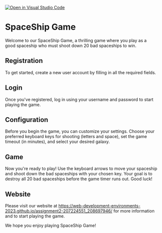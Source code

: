 [![Open in Visual Studio Code](https://classroom.github.com/assets/open-in-vscode-718a45dd9cf7e7f842a935f5ebbe5719a5e09af4491e668f4dbf3b35d5cca122.svg)](https://classroom.github.com/online_ide?assignment_repo_id=10790616&assignment_repo_type=AssignmentRepo)

# SpaceShip Game
Welcome to our SpaceShip Game, a thrilling game where you play as a good spaceship who must shoot down 20 bad spaceships to win.

## Registration
To get started, create a new user account by filling in all the required fields.

## Login
Once you've registered, log in using your username and password to start playing the game.

## Configuration
Before you begin the game, you can customize your settings. 
Choose your preferred keyboard keys for shooting (letters and space), set the game timeout (in minutes), and select your desired galaxy.

## Game
Now you're ready to play! 
Use the keyboard arrows to move your spaceship and shoot down the bad spaceships with your chosen key. 
Your goal is to destroy all 20 bad spaceships before the game timer runs out. Good luck!

## Website
Please visit our website at https://web-development-environments-2023.github.io/assignment2-207224551_208697946/ for more information and to start playing the game.

We hope you enjoy playing SpaceShip Game!
